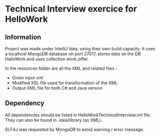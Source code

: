# Technical Interview exercice for HelloWork

## Information

Project was made under IntelliJ Idea, using their own build capacity.
It uses a localhost MongoDB database on port 27017, stores data on the DB HelloWork and uses collection work_offer.

In the resources folder are all the XML and related files :
- Given input xml
- Modified XSL file used for transformation of the XML
- Output XML file for both C# and Java version

## Dependency

All dependencies should be listed in HelloWorkTechnicalInterview.iml file.
They can also be found in .idea/library (as XML).

SLF4J was requested by MongoDB to avoid warning / error message.

